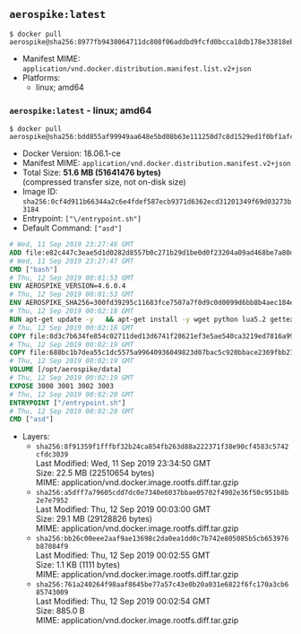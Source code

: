 ## `aerospike:latest`

```console
$ docker pull aerospike@sha256:8977fb9438064711dc808f06addbd9fcfd0bcca18db178e33818eb69ad5142ce
```

-	Manifest MIME: `application/vnd.docker.distribution.manifest.list.v2+json`
-	Platforms:
	-	linux; amd64

### `aerospike:latest` - linux; amd64

```console
$ docker pull aerospike@sha256:bdd855af99949aa648e5bd08b63e111250d7c8d1529ed1f0bf1afcccb26bbeca
```

-	Docker Version: 18.06.1-ce
-	Manifest MIME: `application/vnd.docker.distribution.manifest.v2+json`
-	Total Size: **51.6 MB (51641476 bytes)**  
	(compressed transfer size, not on-disk size)
-	Image ID: `sha256:0cf4d911b66344a2c6e4fdef587ecb9371d6362ecd31201349f69d03273b3184`
-	Entrypoint: `["\/entrypoint.sh"]`
-	Default Command: `["asd"]`

```dockerfile
# Wed, 11 Sep 2019 23:27:46 GMT
ADD file:e82c447c3eae5d1d0282d8557b0c271b29d1be0d0f23204a09ad468be7a80d8c in / 
# Wed, 11 Sep 2019 23:27:47 GMT
CMD ["bash"]
# Thu, 12 Sep 2019 00:01:53 GMT
ENV AEROSPIKE_VERSION=4.6.0.4
# Thu, 12 Sep 2019 00:01:53 GMT
ENV AEROSPIKE_SHA256=300fd39295c11683fce7507a7f0d9c0d0099d6bb8b4aec184ec02bfbf0e49e14
# Thu, 12 Sep 2019 00:02:18 GMT
RUN apt-get update -y   && apt-get install -y wget python lua5.2 gettext-base   && wget "https://www.aerospike.com/artifacts/aerospike-server-community/${AEROSPIKE_VERSION}/aerospike-server-community-${AEROSPIKE_VERSION}-debian9.tgz" -O aerospike-server.tgz   && echo "$AEROSPIKE_SHA256 *aerospike-server.tgz" | sha256sum -c -   && mkdir aerospike   && tar xzf aerospike-server.tgz --strip-components=1 -C aerospike   && dpkg -i aerospike/aerospike-server-*.deb   && dpkg -i aerospike/aerospike-tools-*.deb   && mkdir -p /var/log/aerospike/   && mkdir -p /var/run/aerospike/   && rm -rf aerospike-server.tgz aerospike /var/lib/apt/lists/*   && rm -rf /opt/aerospike/lib/java   && dpkg -r wget ca-certificates openssl xz-utils  && dpkg --purge wget ca-certificates openssl xz-utils  && apt-get purge -y   && apt autoremove -y
# Thu, 12 Sep 2019 00:02:18 GMT
COPY file:8d3c7b634fe854c02711ded13d6741f28621ef3e5ae540ca3219ed7816a992ab in /etc/aerospike/aerospike.template.conf 
# Thu, 12 Sep 2019 00:02:19 GMT
COPY file:688bc1b7dea55c1dc5575a99640936049823d07bac5c920bbace2369fbb27428 in /entrypoint.sh 
# Thu, 12 Sep 2019 00:02:19 GMT
VOLUME [/opt/aerospike/data]
# Thu, 12 Sep 2019 00:02:19 GMT
EXPOSE 3000 3001 3002 3003
# Thu, 12 Sep 2019 00:02:20 GMT
ENTRYPOINT ["/entrypoint.sh"]
# Thu, 12 Sep 2019 00:02:20 GMT
CMD ["asd"]
```

-	Layers:
	-	`sha256:8f91359f1fffbf32b24ca854fb263d88a222371f38e90cf4583c5742cfdc3039`  
		Last Modified: Wed, 11 Sep 2019 23:34:50 GMT  
		Size: 22.5 MB (22510654 bytes)  
		MIME: application/vnd.docker.image.rootfs.diff.tar.gzip
	-	`sha256:a5dff7a79605cdd7dc0e7340e6037bbae05702f4902e36f50c951b8b2e7e7952`  
		Last Modified: Thu, 12 Sep 2019 00:03:00 GMT  
		Size: 29.1 MB (29128826 bytes)  
		MIME: application/vnd.docker.image.rootfs.diff.tar.gzip
	-	`sha256:bb26c00eee2aaf9ae13698c2da0ea1dd0c7b742e805085b5cb653976b87084f9`  
		Last Modified: Thu, 12 Sep 2019 00:02:55 GMT  
		Size: 1.1 KB (1111 bytes)  
		MIME: application/vnd.docker.image.rootfs.diff.tar.gzip
	-	`sha256:761a240264f98aaf8645be77a57c43e0b20a031e6822f6fc170a3cb685743009`  
		Last Modified: Thu, 12 Sep 2019 00:02:54 GMT  
		Size: 885.0 B  
		MIME: application/vnd.docker.image.rootfs.diff.tar.gzip
